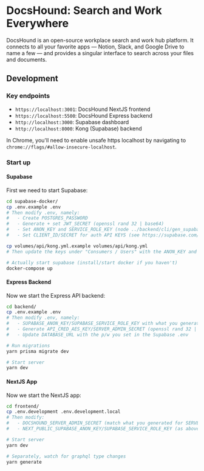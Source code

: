 # DocsHound: Search and Work Everywhere

DocsHound is an open-source workplace search and work hub platform. It connects to all your favorite apps — Notion, Slack, and Google Drive to name a few — and provides a singular interface to search across your files and documents.

## Development

### Key endpoints

- `https://localhost:3001`: DocsHound NextJS frontend
- `https://localhost:5500`: DocsHound Express backend
- `http://localhost:3000`: Supabase dashboard
- `http://localhost:8000`: Kong (Supabase) backend

In Chrome, you'll need to enable unsafe https localhost by navigating to `chrome://flags/#allow-insecure-localhost`.

### Start up

#### Supabase

First we need to start Supabase:

```sh
cd supabase-docker/
cp .env.example .env
# Then modify .env, namely:
#   - Create POSTGRES_PASSWORD
#   - Generate + set JWT_SECRET (openssl rand 32 | base64)
#   - Set ANON_KEY and SERVICE_ROLE_KEY (node ../backend/cli/gen_supabase_keys.js <JWT SECRET>)
#   - Set CLIENT_ID/SECRET for auth API KEYS (see https://supabase.com/docs/guides/auth/auth-google)

cp volumes/api/kong.yml.example volumes/api/kong.yml
# Then update the keys under "Consumers / Users" with the ANON_KEY and SERVICE_ROLE_KEY

# Actually start supabase (install/start docker if you haven't)
docker-compose up
```

#### Express Backend

Now we start the Express API backend:

```sh
cd backend/
cp .env.example .env
# Then modify .env, namely:
#   - SUPABASE_ANON_KEY/SUPABASE_SERVICE_ROLE_KEY with what you generated above
#   - Generate API_CRED_AES_KEY/SERVER_ADMIN_SECRET (openssl rand 32 | base64)
#   - Update DATABASE_URL with the p/w you set in the Supabase .env

# Run migrations
yarn prisma migrate dev

# Start server
yarn dev
```

#### NextJS App

Now we start the NextJS app:

```sh
cd frontend/
cp .env.development .env.development.local
# Then modify:
#   - DOCSHOUND_SERVER_ADMIN_SECRET (match what you generated for SERVER_ADMIN_SECRET)
#   - NEXT_PUBLIC_SUPABASE_ANON_KEY/SUPABASE_SERVICE_ROLE_KEY (as above)

# Start server
yarn dev

# Separately, watch for graphql type changes
yarn generate
```
